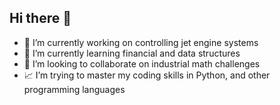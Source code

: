 ## Hi there 👋
- 🔭 I’m currently working on controlling jet engine systems
- 🌱 I’m currently learning financial and data structures
- 👯 I’m looking to collaborate on industrial math challenges
- 📈 I’m trying to master my coding skills in Python, and other programming languages
<!--
**PanosvVlachos/PanosvVlachos** is a ✨ _special_ ✨ repository because its `README.md` (this file) appears on your GitHub profile.

Here are some ideas to get you started:

- 🔭 I’m currently working on University of Waterloo
- 🌱 I’m currently learning 
- 👯 I’m looking to collaborate on ...
- 🤔 I’m looking for help with ...
- 💬 Ask me about ...
- 📫 How to reach me: ...
- 😄 Pronouns: ...
- ⚡ Fun fact: ...
-->

